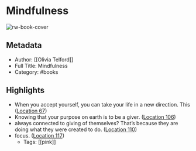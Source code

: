 # Mindfulness

![rw-book-cover](https://m.media-amazon.com/images/I/A1b9nI70HlL._SY160.jpg)

## Metadata
- Author: [[Olivia Telford]]
- Full Title: Mindfulness
- Category: #books

## Highlights
- When you accept yourself, you can take your life in a new direction. This ([Location 67](https://readwise.io/to_kindle?action=open&asin=B07TT23TVR&location=67))
- Knowing that your purpose on earth is to be a giver. ([Location 106](https://readwise.io/to_kindle?action=open&asin=B07TT23TVR&location=106))
- always connected to giving of themselves? That’s because they are doing what they were created to do. ([Location 110](https://readwise.io/to_kindle?action=open&asin=B07TT23TVR&location=110))
- focus. ([Location 117](https://readwise.io/to_kindle?action=open&asin=B07TT23TVR&location=117))
    - Tags: [[pink]] 

